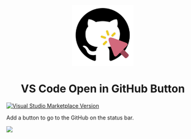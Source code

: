 <p align="center">
  <img src="./res/icon.png" height="160"/>
</p>

<h1 align="center">VS Code Open in GitHub Button</h1>

<a href="https://marketplace.visualstudio.com/items?itemName=xsf0105.open-in-github-icon" target="__blank"><img src="https://img.shields.io/visual-studio-marketplace/v/xsf0105.open-in-github-icon.svg?color=eee&amp;label=VS%20Code%20Marketplace&logo=visual-studio-code" alt="Visual Studio Marketplace Version" /></a>

Add a button to go to the GitHub on the status bar.

![](https://user-images.githubusercontent.com/11247099/230333941-29312ebb-432d-46be-bc26-c2ff4e5d284c.png)

